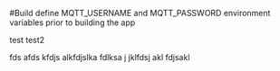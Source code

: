 #Build
define MQTT_USERNAME and MQTT_PASSWORD environment variables prior to building the app

test
test2

fds
afds
kfdjs alkfdjslka fdlksa j
jklfdsj akl fdjsakl